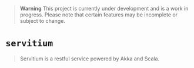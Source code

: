 > **Warning**
> This project is currently under development and is a work in progress. Please note that certain features may be incomplete or subject to change.

# `servitium`

> Servitium is a restful service powered by Akka and Scala.
